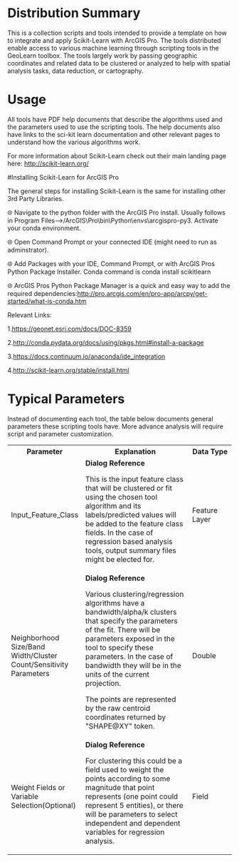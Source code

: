 # Distribution Summary

This is a collection scripts and tools intended to provide a template on how to integrate and apply Scikit-Learn with ArcGIS Pro. The tools distributed enable access to various machine learning through scripting tools in the GeoLearn toolbox. The tools largely work by passing geographic coordinates and related data to be clustered or analyzed to help with spatial analysis tasks, data reduction, or cartography.  

# Usage

All tools have PDF help documents that describe the algorithms used and the parameters used to use the scripting tools. The help documents also have links to the sci-kit learn documentation and other relevant pages to understand how the various algorithms work. 

For more information about Scikit-Learn check out their main landing page here: http://scikit-learn.org/

#Installing Scikit-Learn for ArcGIS Pro

The general steps for installing Scikit-Learn is the same for installing other 3rd Party Libraries. 

:globe_with_meridians: Navigate to the python folder with the ArcGIS Pro install. Usually follows in Program Files-->/ArcGIS\Pro\bin\Python\envs\arcgispro-py3. Activate your conda environment. 

:globe_with_meridians: Open Command Prompt or your connected IDE (might need to run as adminstrator). 

:globe_with_meridians: Add Packages with your IDE, Command Prompt, or with ArcGIS Pros Python Package Installer. Conda command is conda install scikitlearn

:globe_with_meridians: ArcGIS Pros Python Package Manager is a quick and easy way to add the required dependencies:http://pro.arcgis.com/en/pro-app/arcpy/get-started/what-is-conda.htm


Relevant Links:

1.https://geonet.esri.com/docs/DOC-8359

2.http://conda.pydata.org/docs/using/pkgs.html#install-a-package

3.https://docs.continuum.io/anaconda/ide_integration

4.http://scikit-learn.org/stable/install.html

# Typical Parameters

Instead of documenting each tool, the table below documents general parameters these scripting tools have. More advance analysis will require script and parameter customization.

<table width="100%" border="0" cellpadding="5">
<tbody>
<tr>
<th width="30%">
<b>Parameter</b>
</th>
<th width="50%">
<b>Explanation</b>
</th>
<th width="20%">
<b>Data Type</b>
</th>
</tr>
<tr>
<td class="info">Input_Feature_Class</td>
<td class="info" align="left">
<span style="font-weight: bold">Dialog Reference</span><br /><DIV STYLE="text-align:Left;"><DIV><P><SPAN>This is the input feature class that will be clustered or fit using the chosen tool algorithm and its labels/predicted values will be added to the feature class fields. In the case of regression based analysis tools, output summary files might be elected for. </SPAN></P><P><SPAN /></P></DIV></DIV><p><span class="noContent"></span></p></td>
<td class="info" align="left">Feature Layer</td>
</tr>
<tr>
<td class="info">Neighborhood Size/Band Width/Cluster Count/Sensitivity Parameters</td>
<td class="info" align="left">
<span style="font-weight: bold">Dialog Reference</span><br /><DIV STYLE="text-align:Left;"><DIV><DIV><P><SPAN> Various clustering/regression algorithms have a bandwidth/alpha/k clusters that specify the parameters of the fit. There will be parameters exposed in the tool to specify these parameters. In the case of bandwidth they will be in the units of the current projection.</SPAN></P><P><SPAN>The points are represented by the raw centroid coordinates returned by "SHAPE@XY" token. </SPAN></P></DIV></DIV></DIV><p><span class="noContent"></span></p></td>
<td class="info" align="left">Double</td>
</tr>
<tr>
<td class="info">Weight Fields or Variable Selection(Optional) </td>
<td class="info" align="left">
<span style="font-weight: bold">Dialog Reference</span><br /><DIV STYLE="text-align:Left;"><DIV><P><SPAN> For clustering this could be a field used to weight the points according to some magnitude that point represents (one point could represent 5 entities), or there will be parameters to select independent and dependent variables for regression analysis. </SPAN></P></DIV></DIV><p><span class="noContent"></span></p></td>
<td class="info" align="left">Field</td>
</tr>
</tbody>
</table>
